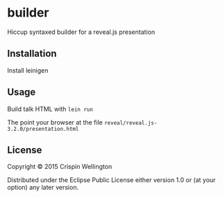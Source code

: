# builder

Hiccup syntaxed builder for a reveal.js presentation

## Installation

Install leinigen

## Usage

Build talk HTML with `lein run`

The point your browser at the file `reveal/reveal.js-3.2.0/presentation.html`

## License

Copyright © 2015 Crispin Wellington

Distributed under the Eclipse Public License either version 1.0 or (at
your option) any later version.
